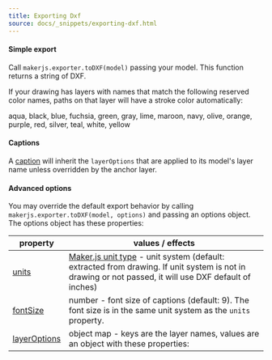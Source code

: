 ```yaml
---
title: Exporting Dxf
source: docs/_snippets/exporting-dxf.html
---
```


#### Simple export

Call `makerjs.exporter.toDXF(model)` passing your model. This function returns a string of DXF.

If your drawing has layers with names that match the following reserved color names,
paths on that layer will have a stroke color automatically:

aqua, black, blue, fuchsia, green, gray, lime, maroon, navy, olive, orange, purple, red, silver, teal, white, yellow

#### Captions

A [caption](/docs/intermediate-drawing/index.md#Captions) will inherit the `layerOptions` that are applied to its model's layer name unless overridden by the anchor layer.

#### Advanced options

You may override the default export behavior by calling `makerjs.exporter.toDXF(model, options)` and passing an options object.
The options object has these properties:

| property | values / effects |
| --- | --- |
| [units](/docs/api/interfaces/makerjs.exporter.idxfrenderoptions.md#units) | [Maker.js unit type](/docs/api/index.md#unittype) - unit system (default: extracted from drawing. If unit system is not in drawing or not passed, it will use DXF default of inches) |
| [fontSize](/docs/api/interfaces/makerjs.exporter.idxfrenderoptions.md#fontsize) | number - font size of captions (default: 9). The font size is in the same unit system as the `units` property. |
| [layerOptions](/docs/api/interfaces/makerjs.exporter.idxfrenderoptions.md#layeroptions) | object map - keys are the layer names, values are an object with these properties:  | property | values | | --- | --- | | [color](/docs/api/interfaces/makerjs.exporter.idxflayeroptions.md#color) | number - [Maker.js color](/docs/api/modules/makerjs.exporter.md#colors) | | [fontSize](/docs/api/interfaces/makerjs.exporter.idxflayeroptions.md#fontsize) | number - font size of captions. The font size is in the same unit system as the `units` property. | |
